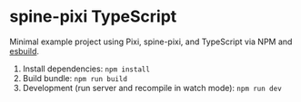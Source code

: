 # spine-pixi TypeScript
Minimal example project using Pixi, spine-pixi, and TypeScript via NPM and [esbuild](https://esbuild.github.io/).

1. Install dependencies: `npm install`
2. Build bundle: `npm run build`
3. Development (run server and recompile in watch mode): `npm run dev`